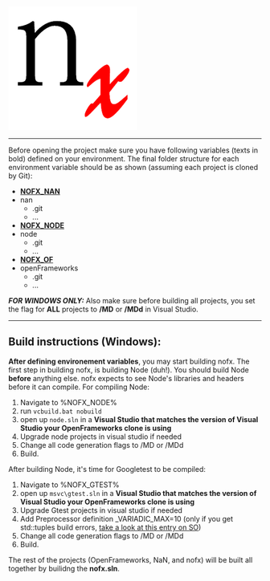 ![nofx](/nofx/nofx.png?raw=true "Openframeworks Node bindings")


----------


Before opening the project make sure you have following variables (texts in bold) defined on your environment. The final folder structure for each environment variable should be as shown (assuming each project is cloned by Git):

 - **[NOFX_NAN][1]**
  - nan
     - .git
     - ...
 - **[NOFX_NODE][2]**
  - node
     - .git
     - ...
 - **[NOFX_OF][3]**
  - openFrameworks
     - .git
     - ...

***FOR WINDOWS ONLY:*** Also make sure before building all projects, you set the flag for **ALL** projects to **/MD** or **/MDd** in Visual Studio.


----------

Build instructions (Windows):
-----------------------------
**After defining environement variables**, you may start building nofx. The first step in building nofx, is building Node (duh!). You should build Node **before** anything else. nofx expects to see Node's libraries and headers before it can compile. For compiling Node:

 1. Navigate to %NOFX_NODE%
 2. run `vcbuild.bat nobuild`
 3. open up `node.sln` in a **Visual Studio that matches the version of Visual Studio your OpenFrameworks clone is using**
 4. Upgrade node projects in visual studio if needed
 5. Change all code generation flags to /MD or /MDd
 6. Build.

After building Node, it's time for Googletest to be compiled:

 1. Navigate to %NOFX_GTEST%
 2. open up `msvc\gtest.sln` in a **Visual Studio that matches the version of Visual Studio your OpenFrameworks clone is using**
 3. Upgrade Gtest projects in visual studio if needed
 4. Add Preprocessor definition _VARIADIC_MAX=10 (only if you get std::tuples build errors, [take a look at this entry on SO][5])
 5. Change all code generation flags to /MD or /MDd
 6. Build.

The rest of the projects (OpenFrameworks, NaN, and nofx) will be built all together by builidng the **nofx.sln**.


  [1]: https://github.com/rvagg/nan
  [2]: https://github.com/joyent/node
  [3]: https://github.com/openframeworks/openFrameworks
  [4]: https://code.google.com/p/googletest/
  [5]: http://stackoverflow.com/a/8274747/1055628